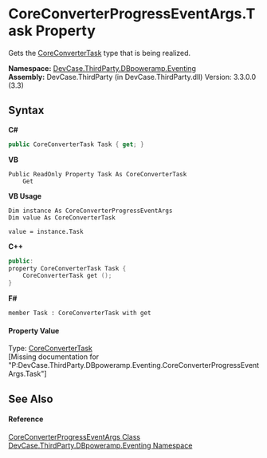# CoreConverterProgressEventArgs.Task Property 
 

Gets the <a href="T_DevCase_ThirdParty_DBpoweramp_CoreConverterTask">CoreConverterTask</a> type that is being realized.

**Namespace:**&nbsp;<a href="N_DevCase_ThirdParty_DBpoweramp_Eventing">DevCase.ThirdParty.DBpoweramp.Eventing</a><br />**Assembly:**&nbsp;DevCase.ThirdParty (in DevCase.ThirdParty.dll) Version: 3.3.0.0 (3.3)

## Syntax

**C#**<br />
``` C#
public CoreConverterTask Task { get; }
```

**VB**<br />
``` VB
Public ReadOnly Property Task As CoreConverterTask
	Get
```

**VB Usage**<br />
``` VB Usage
Dim instance As CoreConverterProgressEventArgs
Dim value As CoreConverterTask

value = instance.Task

```

**C++**<br />
``` C++
public:
property CoreConverterTask Task {
	CoreConverterTask get ();
}
```

**F#**<br />
``` F#
member Task : CoreConverterTask with get

```


#### Property Value
Type: <a href="T_DevCase_ThirdParty_DBpoweramp_CoreConverterTask">CoreConverterTask</a><br />\[Missing <value> documentation for "P:DevCase.ThirdParty.DBpoweramp.Eventing.CoreConverterProgressEventArgs.Task"\]

## See Also


#### Reference
<a href="T_DevCase_ThirdParty_DBpoweramp_Eventing_CoreConverterProgressEventArgs">CoreConverterProgressEventArgs Class</a><br /><a href="N_DevCase_ThirdParty_DBpoweramp_Eventing">DevCase.ThirdParty.DBpoweramp.Eventing Namespace</a><br />